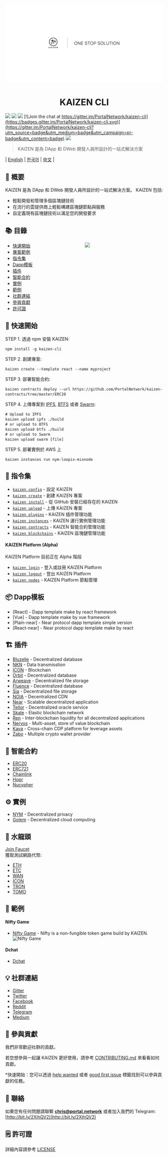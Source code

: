 <p align=center>
<img src="./assets/title.png">
</p>

<p align=center>
<h1 align=center>KAIZEN CLI</h1>
</p>

<a target="_blank" href="https://travis-ci.org/PortalNetwork/kaizen-cli" title="CircleCI"><img src="https://travis-ci.org/PortalNetwork/kaizen-cli.svg?branch=master"></a>
<a target="_blank" href="https://github.com/PortalNetwork/kaizen-cli/pulls" title="PRs Welcome"><img src="https://img.shields.io/badge/PRs-welcome-blue.svg"></a>
<a href="#"><img src="https://img.shields.io/hackage-deps/v/lens.svg"/></a>
[![Join the chat at https://gitter.im/PortalNetwork/kaizen-cli](https://badges.gitter.im/PortalNetwork/kaizen-cli.svg)](https://gitter.im/PortalNetwork/kaizen-cli?utm_source=badge&utm_medium=badge&utm_campaign=pr-badge&utm_content=badge)
<a target="_blank" href="#"><img src="https://img.shields.io/github/license/mashape/apistatus.svg"/></a>

> KAIZEN 是為 DApp 和 DWeb 開發人員所設計的一站式解決方案

| [English](./README.md) | [한국어](./README_KR.md) | [中文](./README_ZH.md) |

## 🚀 概要
KAIZEN 是為 DApp 和 DWeb 開發人員所設計的一站式解決方案。 
KAIZEN 包括:
- 輕鬆開發和管理多個區塊鏈技術
- 在流行的雲提供商上輕鬆構建區塊鏈節點與服務
- 自定義現有區塊鏈技術以滿足您的開發要求

## 📚 目錄

<img align="right" width="250" src="https://kaizen.portal.network/images/demo.png"/>

- [快速開始](#quick-start)
- [專案範例](https://github.com/PortalNetwork/kaizen-examples)
- [指令集](#command-topics)
- [Dapp模板](#dapp-templates)
- [插件](#plugins)
- [智能合約](#smart-contracts)
- [實例](#instances)
- [範例](#demo)
- [社群連結](#community)
- [參與貢獻](#contributing)
- [許可證](#licence)

## <a name="quick-start"></a>🚀 快速開始
STEP 1. 透過 npm 安裝 KAIZEN:
```
npm install -g kaizen-cli 
```

STEP 2. 創建專案:
```
kaizen create --template react --name myproject
```

STEP 3. 部署智能合約:
```
kaizen contracts deploy --url https://github.com/PortalNetwork/kaizen-contracts/tree/master/ERC20
```

STEP 4. 上傳專案到 [IPFS](https://ipfs.io), [BTFS](https://www.bittorrent.com/btfs/) 或者 [Swarm](https://ethersphere.github.io/swarm-home/):
```
# Upload to IPFS
kaizen upload ipfs ./build
# or upload to BTFS
kaizen upload btfs ./build
# or upload to Swarm
kaizen upload swarm [file]
```

STEP 5. 部署實例於 AWS 上
```
kaizen instances run nym-loopix-mixnode
```

## <a name="command-topics"></a>🔨 指令集

- [`kaizen config`](commands/config.md) - 設定 KAIZEN
- [`kaizen create`](commands/create.md) - 創建 KAIZEN 專案
- [`kaizen install`](commands/install.md) - 從 GitHub 安裝已經存在的 KAIZEN 
- [`kaizen upload`](commands/upload.md) - 上傳 KAIZEN 專案
- [`kaizen plugins`](commands/plugins.md) - KAIZEN 插件管理功能
- [`kaizen instances`](commands/instances.md) - KAIZEN 運行實例管理功能
- [`kaizen contracts`](commands/contracts.md) - KAIZEN 智能合約管理功能
- [`kaizen blockchains`](commands/blockchains.md) - KAIZEN 區塊鏈管理功能

#### KAIZEN Platform (Alpha)
KAIZEN Platform 目前正在 Alpha 階段
- [`kaizen login`](commands/login.md) - 登入或註冊 KAIZEN Platform
- [`kaizen logout`](commands/logout.md) - 登出 KAIZEN Platform
- [`kaizen nodes`](commands/nodes.md) - KAIZEN Platform 節點管理

## <a name="dapp-templates"></a>📦 Dapp模板
- [React] - Dapp template make by react framework
- [Vue] - Dapp template make by vue framework
- [Plain-near] - Near protocol dapp template simple version
- [React-near] - Near protocol dapp template make by react

## <a name="plugins"></a>🏗 插件
- [Bluzelle](https://www.npmjs.com/package/bluzelle) - Decentralized database
- [NKN](https://www.npmjs.com/package/nkn-client) - Data transmisstion
- [ICON](https://www.npmjs.com/package/icon-sdk-js) - Blockchain
- [Orbit](https://www.npmjs.com/package/orbit-db) - Decentralized database
- [Arweave](https://www.npmjs.com/package/arweave) - Decentralized file storage
- [Fluence](https://www.npmjs.com/package/fluence) - Decentralized database
- [Sia](https://sia.tech/) - Decentralized file storage
- [NOIA](http://noia.network/) - Decentralized CDN
- [Near](https://nearprotocol.com/) - Scalable decentralized application
- [Tellor](https://tellor.io/) - Decentralized oracle service
- [Skale](https://skale.network/) - Elastic blockchain network
- [Ren](https://renproject.io/) - Inter-blockchain liquidity for all decentralized applications
- [Nervos](https://www.nervos.org/) - Multi-asset, store of value blockchain
- [Kava](https://www.kava.io/) - Cross-chain CDP platform for leverage assets
- [Zabo](https://zabo.com/) - Multiple crypto wallet provider

## <a name="smart-contracts"></a>📑 智能合約
- [ERC20](https://github.com/PortalNetwork/kaizen-contracts/tree/master/ERC20) 
- [ERC721](https://github.com/PortalNetwork/kaizen-contracts/tree/master/ERC721)
- [Chainlink](https://github.com/PortalNetwork/kaizen-contracts/tree/master/Chainlink)
- [Hopr](https://github.com/PortalNetwork/kaizen-contracts/tree/master/Hopr)
- [Nucypher](https://github.com/PortalNetwork/kaizen-contracts/tree/master/Nucypher)

## <a name="instances"></a>⚙️ 實例
- [NYM](http://nymtech.net/) - Decentralized privacy
- [Golem](https://golem.network/) - Decentralized cloud computing

## <a name="faucet"></a>🚰 水龍頭
[Join Faucet](https://forms.gle/SSHBeAMBweSWVN5Q7?fbclid=IwAR3k5NWNo8cIavD7t33w4yk0OVSL6iqg18_DVLxbwR_xu4_ZyDARF6ZFK0Q)  
獲取測試網路代幣:
- [ETH](https://faucet.metamask.io/)
- [ETC](http://kottifaucet.me/)
- [WAN](https://faucet1.wanchain.org/)
- [ICON](https://icon-faucet.ibriz.ai/)
- [TRON](https://www.trongrid.io/faucet)
- [TOMO](https://faucet.testnet.tomochain.com/)

## <a name="demo"></a>🔌 範例
#### Nifty Game
- [Nifty Game](https://github.com/PortalNetwork/nifty-game/) - Nifty is a non-fungible token game build by KAIZEN.
![Nifty Game](https://github.com/PortalNetwork/nifty-game/blob/develop/cardbattle.gif?raw=true)

#### Dchat
- [Dchat](http://dchat.web3infra.io/)

## <a name="community"></a>💡 社群連結
- [Gitter](https://gitter.im/PortalNetwork/kaizen-cli)
- [Twitter](https://twitter.com/itisportal)
- [Facebook](https://www.facebook.com/portalnetworkofficial)
- [Reddit](https://www.reddit.com/r/portalnetwork)
- [Telegram](https://t.me/portalnetworkofficial)
- [Medium](https://medium.com/portalnetworkofficial)

## <a name="contributing"></a>📣 參與貢獻
我們非常歡迎社群的貢獻。

若您想參與一起讓 KAIZEN 更好使用，請參考 [CONTRIBUTING.md](./CONTRIBUTING.md) 來看看如何貢獻。

*快速開始：您可以透過 [help wanted](https://github.com/PortalNetwork/kaizen-cli/labels/help%20wanted) 或者 [good first issue](https://github.com/PortalNetwork/kaizen-cli/labels/good%20first%20issue) 標籤找到可以參與貢獻的任務。

## <a name="contact"></a>📧 聯絡
如果您有任何問題請聯繫 **chris@portal.network** 或者加入我們的 Telegram: [http://bit.ly/2XjhQV2](http://bit.ly/2XjhQV2)

## <a name="licence"></a>🗒 許可證
詳細內容請參考 [LICENSE](./LICENSE)
